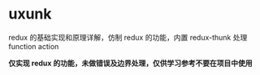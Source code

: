 # uxunk

redux 的基础实现和原理详解，仿制 redux 的功能，内置 redux-thunk 处理 function action <br>

**仅实现 redux 的功能，未做错误及边界处理，仅供学习参考不要在项目中使用**
